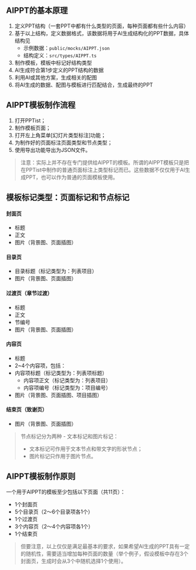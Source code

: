 ## AIPPT的基本原理
1. 定义PPT结构（一套PPT中都有什么类型的页面，每种页面都有些什么内容）
2. 基于以上结构，定义数据格式，该数据将用于AI生成结构化的PPT数据，具体结构见
    - 示例数据：`public/mocks/AIPPT.json`
    - 结构定义：`src/types/AIPPT.ts`
3. 制作模板，模板中标记好结构类型
4. AI生成符合第1步定义的PPT结构的数据
5. 利用AI或其他方案，生成相关的配图
6. 将AI生成的数据、配图与模板进行匹配结合，生成最终的PPT

## AIPPT模板制作流程
1. 打开PPTist；
2. 制作模板页面；
3. 打开左上角菜单[幻灯片类型标注]功能；
4. 为制作好的页面标注页面类型和节点类型；
5. 使用导出功能导出为JSON文件。

> 注意：实际上并不存在专门提供给AIPPT的模板。所谓的AIPPT模板只是把在PPTist中制作的普通页面标注上类型标记而已。这些数据不仅仅用于AI生成PPT，也可以作为普通的页面模板使用。

## 模板标记类型：页面标记和节点标记
#### 封面页
* 标题
* 正文
* 图片（背景图、页面插图）
#### 目录页
* 目录标题（标记类型为：列表项目）
* 图片（背景图、页面插图）
#### 过渡页（章节过渡）
* 标题
* 正文
* 节编号
* 图片（背景图、页面插图）
#### 内容页
* 标题
* 2~4个内容项，包括：
* 内容项标题（标记类型为：列表项标题）
  * 内容项正文（标记类型为：列表项目）
  * 内容项编号（标记类型为：项目编号）
* 图片（背景图、页面插图、项目插图）
#### 结束页（致谢页）
* 图片（背景图、页面插图）

> 节点标记分为两种 - 文本标记和图片标记：
> - 文本标记可作用于文本节点和带文字的形状节点；
> - 图片标记只作用于图片节点。

## AIPPT模板制作原则
一个用于AIPPT的模板至少包括以下页面（共11页）：
* 1个封面页
* 5个目录页（2～6个目录项各1个）
* 1个过渡页
* 3个内容页（2～4个内容项各1个）
* 1个结束页

> 但要注意，以上仅仅是满足最基本的要求，如果希望AI生成的PPT具有一定的随机性，需要适当增加每种页面的数量（举个例子，假设模板中存在3个封面页，生成时会从3个中随机选择1个使用）。